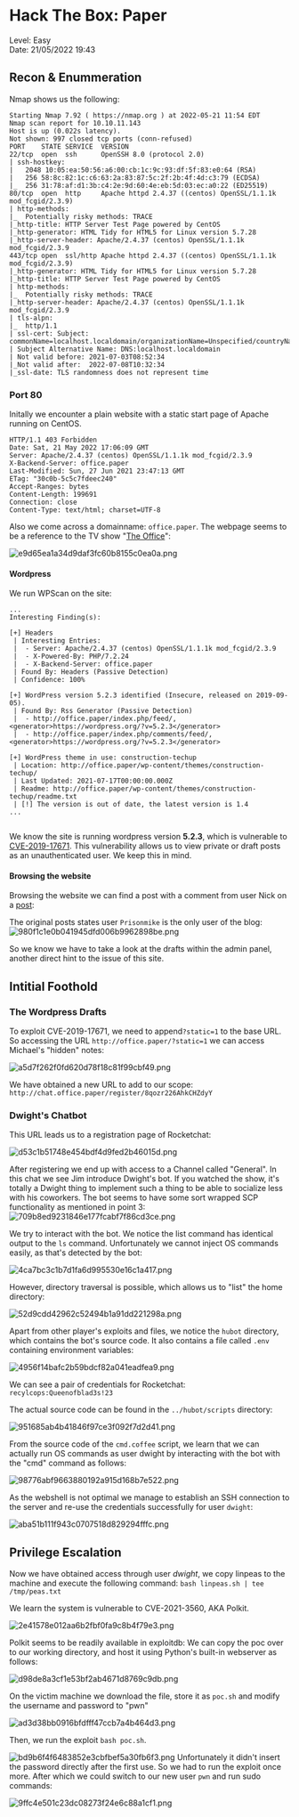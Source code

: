 # Hack The Box: Paper
Level: Easy  
Date: 21/05/2022 19:43


## Recon & Enummeration

Nmap shows us the following:

```
Starting Nmap 7.92 ( https://nmap.org ) at 2022-05-21 11:54 EDT
Nmap scan report for 10.10.11.143
Host is up (0.022s latency).
Not shown: 997 closed tcp ports (conn-refused)
PORT    STATE SERVICE  VERSION
22/tcp  open  ssh      OpenSSH 8.0 (protocol 2.0)
| ssh-hostkey: 
|   2048 10:05:ea:50:56:a6:00:cb:1c:9c:93:df:5f:83:e0:64 (RSA)
|   256 58:8c:82:1c:c6:63:2a:83:87:5c:2f:2b:4f:4d:c3:79 (ECDSA)
|_  256 31:78:af:d1:3b:c4:2e:9d:60:4e:eb:5d:03:ec:a0:22 (ED25519)
80/tcp  open  http     Apache httpd 2.4.37 ((centos) OpenSSL/1.1.1k mod_fcgid/2.3.9)
| http-methods: 
|_  Potentially risky methods: TRACE
|_http-title: HTTP Server Test Page powered by CentOS
|_http-generator: HTML Tidy for HTML5 for Linux version 5.7.28
|_http-server-header: Apache/2.4.37 (centos) OpenSSL/1.1.1k mod_fcgid/2.3.9
443/tcp open  ssl/http Apache httpd 2.4.37 ((centos) OpenSSL/1.1.1k mod_fcgid/2.3.9)
|_http-generator: HTML Tidy for HTML5 for Linux version 5.7.28
|_http-title: HTTP Server Test Page powered by CentOS
| http-methods: 
|_  Potentially risky methods: TRACE
|_http-server-header: Apache/2.4.37 (centos) OpenSSL/1.1.1k mod_fcgid/2.3.9
| tls-alpn: 
|_  http/1.1
| ssl-cert: Subject: commonName=localhost.localdomain/organizationName=Unspecified/countryName=US
| Subject Alternative Name: DNS:localhost.localdomain
| Not valid before: 2021-07-03T08:52:34
|_Not valid after:  2022-07-08T10:32:34
|_ssl-date: TLS randomness does not represent time
```

### Port 80
Initally we encounter a plain website with a static start page of Apache running on CentOS.
```
HTTP/1.1 403 Forbidden
Date: Sat, 21 May 2022 17:06:09 GMT
Server: Apache/2.4.37 (centos) OpenSSL/1.1.1k mod_fcgid/2.3.9
X-Backend-Server: office.paper
Last-Modified: Sun, 27 Jun 2021 23:47:13 GMT
ETag: "30c0b-5c5c7fdeec240"
Accept-Ranges: bytes
Content-Length: 199691
Connection: close
Content-Type: text/html; charset=UTF-8

```

Also we come across a domainname: `office.paper`. The webpage seems to be a reference to the TV show "[The Office](https://www.imdb.com/title/tt0386676/)":

![e9d65ea1a34d9daf3fc60b8155c0ea0a.png](./_resources/e9d65ea1a34d9daf3fc60b8155c0ea0a-1.png)

#### Wordpress
We run WPScan on the site:

```
...
Interesting Finding(s):

[+] Headers
 | Interesting Entries:
 |  - Server: Apache/2.4.37 (centos) OpenSSL/1.1.1k mod_fcgid/2.3.9
 |  - X-Powered-By: PHP/7.2.24
 |  - X-Backend-Server: office.paper
 | Found By: Headers (Passive Detection)
 | Confidence: 100%

[+] WordPress version 5.2.3 identified (Insecure, released on 2019-09-05).
 | Found By: Rss Generator (Passive Detection)
 |  - http://office.paper/index.php/feed/, <generator>https://wordpress.org/?v=5.2.3</generator>
 |  - http://office.paper/index.php/comments/feed/, <generator>https://wordpress.org/?v=5.2.3</generator>

[+] WordPress theme in use: construction-techup
 | Location: http://office.paper/wp-content/themes/construction-techup/
 | Last Updated: 2021-07-17T00:00:00.000Z
 | Readme: http://office.paper/wp-content/themes/construction-techup/readme.txt
 | [!] The version is out of date, the latest version is 1.4
...


```


We know the site is running wordpress version **5.2.3**, which is vulnerable to [CVE-2019-17671](https://wpscan.com/vulnerability/3413b879-785f-4c9f-aa8a-5a4a1d5e0ba2). This vulnerability allows us to view private or draft posts as an unauthenticated user. We keep this in mind.

#### Browsing the website
Browsing the website we can find a post with a comment from user Nick on a [post](http://office.paper/index.php/2021/06/19/feeling-alone/#comments):


The original posts states user `Prisonmike` is the only user of the blog:
![980f1c1e0b041945dfd006b9962898be.png](./_resources/980f1c1e0b041945dfd006b9962898be-1.png)

So we know we have to take a look at the drafts within the admin panel, another direct hint to the issue of this site.


## Intitial Foothold

### The Wordpress Drafts

To exploit CVE-2019-17671, we need to append`?static=1` to the base URL. So accessing the URL `http://office.paper/?static=1` we can access Michael's "hidden" notes:

![a5d7f262f0fd620d78f18c81f99cbf49.png](./_resources/a5d7f262f0fd620d78f18c81f99cbf49-1.png)

We have obtained a new URL to add to our scope: `http://chat.office.paper/register/8qozr226AhkCHZdyY`


### Dwight's Chatbot
This URL leads us to a registration page of Rocketchat:

![d53c1b51748e454bdf4d9fed2b46015d.png](./_resources/d53c1b51748e454bdf4d9fed2b46015d-1.png)

After registering we end up with access to a Channel called "General". In this chat we see Jim introduce Dwight's bot. If you watched the show, it's totally a Dwight thing to implement such a thing to be able to socialize less with his coworkers. The bot seems to have some sort wrapped SCP functionality as mentioned in point 3:
![709b8ed9231846e177fcabf7f86cd3ce.png](./_resources/709b8ed9231846e177fcabf7f86cd3ce-1.png)

We try to interact with the bot. We notice the list command has identical output to the `ls` command. Unfortunately we cannot inject OS commands easily, as that's detected by the bot:

![4ca7bc3c1b7d1fa6d995530e16c1a417.png](./_resources/4ca7bc3c1b7d1fa6d995530e16c1a417-1.png)

However, directory traversal is possible, which allows us to "list" the home directory:

![52d9cdd42962c52494b1a91dd221298a.png](./_resources/52d9cdd42962c52494b1a91dd221298a-1.png)

Apart from other player's exploits and files, we notice the `hubot` directory, which contains the bot's source code. It also contains a file called `.env` containing environment variables:

![4956f14bafc2b59bdcf82a041eadfea9.png](./_resources/4956f14bafc2b59bdcf82a041eadfea9-1.png)

We can see a pair of credentials for Rocketchat: `recylcops:Queenofblad3s!23`

The actual source code can be found in the `../hubot/scripts` directory:

![951685ab4b41846f97ce3f092f7d2d41.png](./_resources/951685ab4b41846f97ce3f092f7d2d41-1.png)

From the source code of the `cmd.coffee` script, we learn that we can actually run OS commands as user dwight by interacting with the bot with the "cmd" command as follows:

![98776abf9663880192a915d168b7e522.png](./_resources/98776abf9663880192a915d168b7e522-1.png)

As the webshell is not optimal we manage to establish an SSH connection to the server and re-use the credentials successfully for user `dwight`:

![aba51b111f943c0707518d829294fffc.png](./_resources/aba51b111f943c0707518d829294fffc-1.png)

## Privilege Escalation

Now we have obtained access through user *dwight*, we copy linpeas to the machine and execute the following command: `bash linpeas.sh | tee /tmp/peas.txt`

We learn the system is vulnerable to CVE-2021-3560, AKA Polkit.

![2e41578e012aa6b2fbf0fa9c8b4f79e3.png](./_resources/2e41578e012aa6b2fbf0fa9c8b4f79e3-1.png)

Polkit seems to be readily available in exploitdb:
We can copy the poc over to our working directory, and host it using Python's built-in webserver as follows:

![d98de8a3cf1e53bf2ab4671d8769c9db.png](./_resources/d98de8a3cf1e53bf2ab4671d8769c9db-1.png)


On the victim machine we download the file, store it as `poc.sh` and modify the username and password to "pwn"

![ad3d38bb0916bfdfff47ccb7a4b464d3.png](./_resources/ad3d38bb0916bfdfff47ccb7a4b464d3-1.png)


Then, we run the exploit `bash poc.sh`. 

![bd9b6f4f6483852e3cbfbef5a30fb6f3.png](./_resources/bd9b6f4f6483852e3cbfbef5a30fb6f3-1.png)
Unfortunately it didn't insert the password directly after the first use. So we had to run the exploit once more. After which we could switch to our new user `pwn` and run sudo commands:

![9ffc4e501c23dc08273f24e6c88a1cf1.png](./_resources/9ffc4e501c23dc08273f24e6c88a1cf1-1.png)